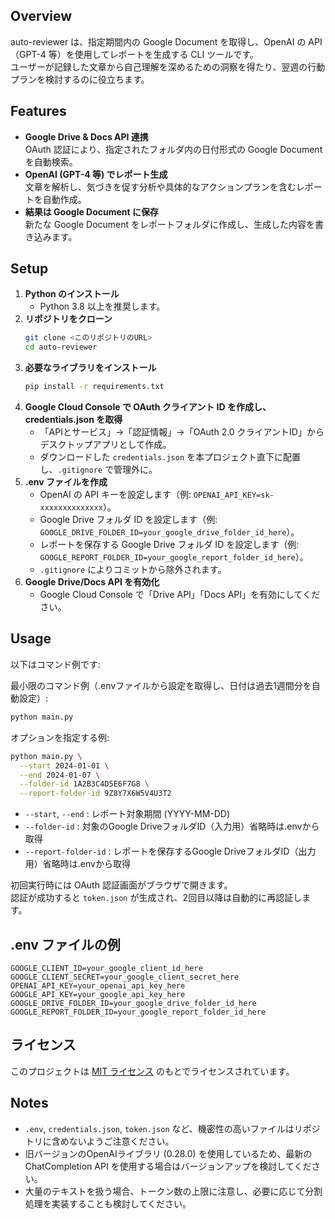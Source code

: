 ## Overview
auto-reviewer は、指定期間内の Google Document を取得し、OpenAI の API（GPT-4 等）を使用してレポートを生成する CLI ツールです。  
ユーザーが記録した文章から自己理解を深めるための洞察を得たり、翌週の行動プランを検討するのに役立ちます。

## Features
- **Google Drive & Docs API 連携**  
  OAuth 認証により、指定されたフォルダ内の日付形式の Google Document を自動検索。
- **OpenAI (GPT-4 等) でレポート生成**  
  文章を解析し、気づきを促す分析や具体的なアクションプランを含むレポートを自動作成。
- **結果は Google Document に保存**  
  新たな Google Document をレポートフォルダに作成し、生成した内容を書き込みます。

## Setup
1. **Python のインストール**  
   - Python 3.8 以上を推奨します。
2. **リポジトリをクローン**  
   ```bash
   git clone <このリポジトリのURL>
   cd auto-reviewer
   ```
3. **必要なライブラリをインストール**  
   ```bash
   pip install -r requirements.txt
   ```
4. **Google Cloud Console で OAuth クライアント ID を作成し、credentials.json を取得**  
   - 「APIとサービス」→「認証情報」→「OAuth 2.0 クライアントID」からデスクトップアプリとして作成。
   - ダウンロードした `credentials.json` を本プロジェクト直下に配置し、`.gitignore` で管理外に。
5. **.env ファイルを作成**  
   - OpenAI の API キーを設定します（例: `OPENAI_API_KEY=sk-xxxxxxxxxxxxxx`）。  
   - Google Drive フォルダ ID を設定します（例: `GOOGLE_DRIVE_FOLDER_ID=your_google_drive_folder_id_here`）。
   - レポートを保存する Google Drive フォルダ ID を設定します（例: `GOOGLE_REPORT_FOLDER_ID=your_google_report_folder_id_here`）。
   - `.gitignore` によりコミットから除外されます。
6. **Google Drive/Docs API を有効化**  
   - Google Cloud Console で「Drive API」「Docs API」を有効にしてください。

## Usage
以下はコマンド例です:

最小限のコマンド例（.envファイルから設定を取得し、日付は過去1週間分を自動設定）:
```bash
python main.py
```

オプションを指定する例:
```bash
python main.py \
  --start 2024-01-01 \
  --end 2024-01-07 \
  --folder-id 1A2B3C4D5E6F7G8 \
  --report-folder-id 9Z8Y7X6W5V4U3T2
```
- `--start`, `--end` : レポート対象期間 (YYYY-MM-DD)
- `--folder-id` : 対象のGoogle DriveフォルダID（入力用）省略時は.envから取得
- `--report-folder-id` : レポートを保存するGoogle DriveフォルダID（出力用）省略時は.envから取得

初回実行時には OAuth 認証画面がブラウザで開きます。  
認証が成功すると `token.json` が生成され、2回目以降は自動的に再認証します。

## .env ファイルの例
```properties
GOOGLE_CLIENT_ID=your_google_client_id_here
GOOGLE_CLIENT_SECRET=your_google_client_secret_here
OPENAI_API_KEY=your_openai_api_key_here
GOOGLE_API_KEY=your_google_api_key_here
GOOGLE_DRIVE_FOLDER_ID=your_google_drive_folder_id_here
GOOGLE_REPORT_FOLDER_ID=your_google_report_folder_id_here
```

## ライセンス
このプロジェクトは [MIT ライセンス](LICENSE) のもとでライセンスされています。

## Notes
- `.env`, `credentials.json`, `token.json` など、機密性の高いファイルはリポジトリに含めないようご注意ください。
- 旧バージョンのOpenAIライブラリ (0.28.0) を使用しているため、最新の ChatCompletion API を使用する場合はバージョンアップを検討してください。
- 大量のテキストを扱う場合、トークン数の上限に注意し、必要に応じて分割処理を実装することも検討してください。
